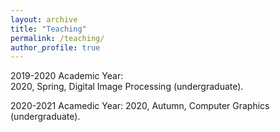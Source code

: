 ```yaml
---
layout: archive
title: "Teaching"
permalink: /teaching/
author_profile: true
---
```


2019-2020 Academic Year:   
2020, Spring, Digital Image Processing (undergraduate).

2020-2021 Acamedic Year:
2020, Autumn, Computer Graphics (undergraduate).

